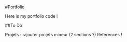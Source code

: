 #Portfolio


Here is my portfolio code !

##To Do

Projets : rajouter projets mineur (2 sections ?)
Reférences !